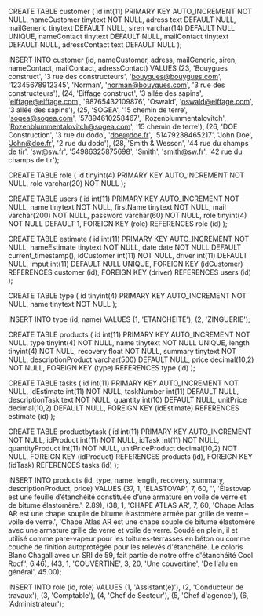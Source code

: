 CREATE TABLE customer (
  id int(11) PRIMARY KEY AUTO_INCREMENT NOT NULL,
  nameCustomer tinytext NOT NULL,
  adress text DEFAULT NULL,
  mailGeneric tinytext DEFAULT NULL,
  siren varchar(14) DEFAULT NULL UNIQUE,
  nameContact tinytext DEFAULT NULL,
  mailContact tinytext DEFAULT NULL,
  adressContact text DEFAULT NULL
);

INSERT INTO customer (id, nameCustomer, adress, mailGeneric, siren, nameContact, mailContact, adressContact) VALUES
(23, 'Bouygues construct', '3 rue des constructeurs', 'bouygues@bouygues.com', '12345678912345', 'Norman', 'norman@bouygues.com', '3 rue des constructeurs'),
(24, 'Eiffage construct', '3 allée des sapins', 'eiffage@eiffage.com', '98765432109876', 'Oswald', 'oswald@eiffage.com', '3 allée des sapins'),
(25, 'SOGEA', '15 chemin de terre', 'sogea@sogea.com', '57894610258467', 'Rozenblummentalovitch', 'Rozenblummentalovitch@sogea.com', '15 chemin de terre'),
(26, 'DOE Construction', '3 rue du dodo', 'doe@doe.fr', '51479238465217', 'John Doe', 'John@doe.fr', '2 rue du dodo'),
(28, 'Smith & Wesson', '44 rue du champs de tir', 'sw@sw.fr', '54986325875698', 'Smith', 'smith@sw.fr', '42 rue du champs de tir');

CREATE TABLE role (
  id tinyint(4) PRIMARY KEY AUTO_INCREMENT NOT NULL,
  role varchar(20) NOT NULL
);

CREATE TABLE users (
  id int(11) PRIMARY KEY AUTO_INCREMENT NOT NULL,
  name tinytext NOT NULL,
  firstName tinytext NOT NULL,
  mail varchar(200) NOT NULL,
  password varchar(60) NOT NULL,
  role tinyint(4) NOT NULL DEFAULT 1,
  FOREIGN KEY (role) REFERENCES role (id)
);

CREATE TABLE estimate (
  id int(11) PRIMARY KEY AUTO_INCREMENT NOT NULL,
  nameEstimate tinytext NOT NULL,
  date date NOT NULL DEFAULT current_timestamp(),
  idCustomer int(11) NOT NULL,
  driver int(11) DEFAULT NULL,
  imput int(11) DEFAULT NULL UNIQUE,
  FOREIGN KEY (idCustomer) REFERENCES customer (id),
  FOREIGN KEY (driver) REFERENCES users (id)
);

CREATE TABLE type (
  id tinyint(4) PRIMARY KEY AUTO_INCREMENT NOT NULL,
  name tinytext NOT NULL
);

INSERT INTO type (id, name) VALUES
(1, 'ETANCHEITE'),
(2, 'ZINGUERIE');

CREATE TABLE products (
  id int(11) PRIMARY KEY AUTO_INCREMENT NOT NULL,
  type tinyint(4) NOT NULL,
  name tinytext NOT NULL UNIQUE,
  length tinyint(4) NOT NULL,
  recovery float NOT NULL,
  summary tinytext NOT NULL,
  descriptionProduct varchar(500) DEFAULT NULL,
  price decimal(10,2) NOT NULL,
  FOREIGN KEY (type) REFERENCES type (id)
);

CREATE TABLE tasks (
  id int(11) PRIMARY KEY AUTO_INCREMENT NOT NULL,
  idEstimate int(11) NOT NULL,
  taskNumber int(11) DEFAULT NULL,
  descriptionTask text NOT NULL,
  quantity int(10) DEFAULT NULL,
  unitPrice decimal(10,2) DEFAULT NULL,
  FOREIGN KEY (idEstimate) REFERENCES estimate (id)
);

CREATE TABLE productbytask (
  id int(11) PRIMARY KEY AUTO_INCREMENT NOT NULL,
  idProduct int(11) NOT NULL,
  idTask int(11) NOT NULL,
  quantityProduct int(11) NOT NULL,
  unitPriceProduct decimal(10,2) NOT NULL,
  FOREIGN KEY (idProduct) REFERENCES products (id),
  FOREIGN KEY (idTask) REFERENCES tasks (id)
);

INSERT INTO products (id, type, name, length, recovery, summary, descriptionProduct, price) VALUES
(37, 1, 'ELASTOVAP', 7, 60, '', 'Élastovap est une feuille d’étanchéité constituée d’une armature en voile de verre et de bitume élastomère.', 2.89),
(38, 1, 'CHAPE ATLAS AR', 7, 60, 'Chape Atlas AR est une chape souple de bitume élastomère armée par grille de verre – voile de verre.', 'Chape Atlas AR est une chape souple de bitume élastomère avec une armature grille de verre et voile de verre. Soudé en plein, il et utilisé comme pare-vapeur pour les toitures-terrasses en béton ou comme couche de finition autoprotégée pour les relevés d\'étanchéité. Le coloris Blanc Chagall avec un SRI de 59, fait partie de notre offre d\'étanchéité Cool Roof.', 6.46),
(43, 1, 'COUVERTINE', 3, 20, 'Une couvertine', 'De l\'alu en général', 45.00);

INSERT INTO role (id, role) VALUES
(1, 'Assistant(e)'),
(2, 'Conducteur de travaux'),
(3, 'Comptable'),
(4, 'Chef de Secteur'),
(5, 'Chef d\'agence'),
(6, 'Administrateur');





